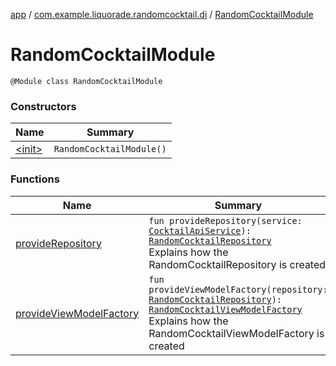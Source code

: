 [app](../../index.md) / [com.example.liquorade.randomcocktail.di](../index.md) / [RandomCocktailModule](./index.md)

# RandomCocktailModule

`@Module class RandomCocktailModule`

### Constructors

| Name | Summary |
|---|---|
| [&lt;init&gt;](-init-.md) | `RandomCocktailModule()` |

### Functions

| Name | Summary |
|---|---|
| [provideRepository](provide-repository.md) | `fun provideRepository(service: `[`CocktailApiService`](../../com.example.liquorade.network/-cocktail-api-service/index.md)`): `[`RandomCocktailRepository`](../../com.example.liquorade.repository/-random-cocktail-repository/index.md)<br>Explains how the RandomCocktailRepository is created |
| [provideViewModelFactory](provide-view-model-factory.md) | `fun provideViewModelFactory(repository: `[`RandomCocktailRepository`](../../com.example.liquorade.repository/-random-cocktail-repository/index.md)`): `[`RandomCocktailViewModelFactory`](../../com.example.liquorade.randomcocktail/-random-cocktail-view-model-factory/index.md)<br>Explains how the RandomCocktailViewModelFactory is created |
